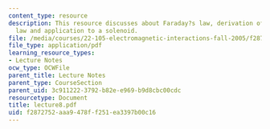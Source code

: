 ```yaml
---
content_type: resource
description: This resource discusses about Faraday?s law, derivation of Faraday?s
  law and application to a solenoid.
file: /media/courses/22-105-electromagnetic-interactions-fall-2005/f2872752aaa9478ff251ea3397b00c16_lecture8.pdf
file_type: application/pdf
learning_resource_types:
- Lecture Notes
ocw_type: OCWFile
parent_title: Lecture Notes
parent_type: CourseSection
parent_uid: 3c911222-3792-b82e-e969-b9d8cbc00cdc
resourcetype: Document
title: lecture8.pdf
uid: f2872752-aaa9-478f-f251-ea3397b00c16
---
```

